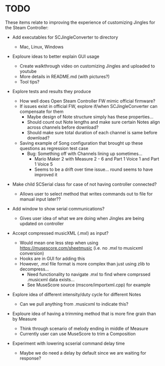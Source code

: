 # TODO

These items relate to improving the experience of customizing Jingles
 for the Steam Controller:

* Add executables for SCJingleConverter to directory
    * Mac, Linux, Windows
* Exploure ideas to better explain GUI usage
    * Create walkthrough video on customizing Jingles and uploaded to youtube
    * More details in README.md (with pictures?)
    * Tool tips?

* Explore tests and results they produce
    * How well does Open Steam Controller FW mimic official firmware?
    * If issues exist in official FW, explore if/when SCJingleConverter can compensate for them 
        * Maybe design of Note structure simply has these properties...
        * Should count out Note lengths and make sure certain Notes align across channels before download?
        * Should make sure total duration of each channel is same before download?
    * Saving example of Song configuration that brought up these questions as regression test case
        * Bug: Something off with Channels lining up sometimes...
            * Mario Maker 2 with Measure 2 - 6 and Part 1 Voice 1 and Part 1 Voice 5
            * Seems to be a drift over time issue... round seems to have improved it
* Make child SCSerial class for case of not having controller connected?
    * Allows user to select method that writes commands out to file for manual input later??
* Add window to show serial communications?
    * Gives user idea of what we are doing when Jingles are being updated on controller
* Accept compressed musicXML (.mxl) as input?
    * Would mean one less step when using https://musescore.com/sheetmusic (i.e. no .mxl to musicxml conversion)
    * Hooks are in GUI for adding this
    * However, .mxl file format is more complex than just using zlib to decompress...
        * Need functionality to navigate .mxl to find where comprssed .musicxml data exists...
        * See MuseScore source (mscore/importxml.cpp) for example
* Explore idea of different intensity/duty cycle for different Notes
    * Can we pull anything from .musicxml to indicate this?
* Exploure idea of having a trimming method that is more fine grain than by Measure
    * Think through scenario of melody ending in middle of Measure
    * Currently user can use MuseScore to trim a Composition
* Experiment with lowering scserial command delay time
    * Maybe we do need a delay by default since we are waiting for response?
